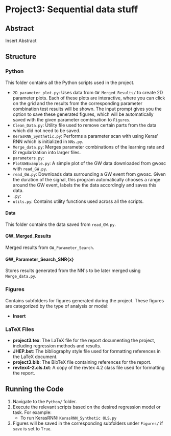 # Project3: Sequential data stuff

## Abstract
Insert Abstract

## Structure

### Python
This folder contains all the Python scripts used in the project.

- `2D_parameter_plot.py`: Uses data from `GW_Merged_Results/` to create 2D parameter plots. Each of these plots are interactive, where you can click on the grid and the results from the corresponding parameter combination test results will be shown. The input prompt gives you the option to save these generated figures, which will be automatically saved with the given parameter combination to `Figures`.
- `Clean_Data.py`: Utility file used to remove certain parts from the data which did not need to be saved.
- `KerasRNN_Synthetic.py`: Performs a parameter scan with using Keras' RNN which is initialized in `NNs.py`.
- `Merge_data.py`: Merges parameter combinations of the learning rate and l2 regularization into larger files.
- `parameters.py`: 
- `PlotGWExample.py`: A simple plot of the GW data downloaded from gwosc with `read_GW.py`.
- `read_GW.py`: Downloads data surrounding a GW event from gwosc. Given the duration of the signal, this program automatically chooses a range around the GW event, labels the the data accordingly and saves this data.
- `.py`: 
- `utils.py`: Contains utility functions used across all the scripts.

#### Data
This folder contains the data saved from `read_GW.py`.

#### GW_Merged_Results
Merged results from `GW_Parameter_Search`.

#### GW_Parameter_Search_SNR{x}
Stores results generated from the NN's to be later merged using `Merge_data.py`.


### Figures
Contains subfolders for figures generated during the project. These figures are categorized by the type of analysis or model:

- **Insert**

### LaTeX Files
- **project3.tex**: The LaTeX file for the report documenting the project, including regression methods and results.
- **JHEP.bst**: The bibliography style file used for formatting references in the LaTeX document.
- **project3.bib**: The BibTeX file containing references for the report.
- **revtex4-2.cls.txt**: A copy of the revtex 4.2 class file used for formatting the report.

## Running the Code

1. Navigate to the `Python/` folder.
2. Execute the relevant scripts based on the desired regression model or task. For example:
   - To run KerasRNN: `KerasRNN_Synthetic OLS.py`
3. Figures will be saved in the corresponding subfolders under `Figures/` if `save` is set to `True`.